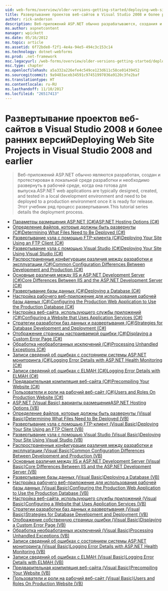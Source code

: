 ```yaml
---
uid: web-forms/overview/older-versions-getting-started/deploying-web-site-projects/index
title: Развертывание проектов веб-сайтов в Visual Studio 2008 и более ранних версий | Документы Microsoft
author: rick-anderson
description: Веб-приложений ASP.NET обычно разрабатываются, создания и тестирования в локальной среде разработки и должны быть развернуты в производственной среде o...
ms.author: aspnetcontent
manager: wpickett
ms.date: 05/16/2012
ms.topic: article
ms.assetid: 6f72bde8-f2f1-4e4a-94e5-494c3c153c14
ms.technology: dotnet-webforms
ms.prod: .net-framework
msc.legacyurl: /web-forms/overview/older-versions-getting-started/deploying-web-site-projects
msc.type: chapter
ms.openlocfilehash: a5a332a226efe4c549ce123d611c58ce01439452
ms.sourcegitcommit: 9a9483aceb34591c97451997036a9120c3fe2baf
ms.translationtype: HT
ms.contentlocale: ru-RU
ms.lasthandoff: 11/10/2017
ms.locfileid: "26517413"
---
```

<a name="deploying-web-site-projects-in-visual-studio-2008-and-earlier"></a><span data-ttu-id="42d91-103">Развертывание проектов веб-сайтов в Visual Studio 2008 и более ранних версий</span><span class="sxs-lookup"><span data-stu-id="42d91-103">Deploying Web Site Projects in Visual Studio 2008 and earlier</span></span>
====================
> <span data-ttu-id="42d91-104">Веб-приложений ASP.NET обычно являются разработан, создан и протестирован в локальной среде разработки и необходимо развернуть в рабочей среде, когда она готова для выпуска.</span><span class="sxs-lookup"><span data-stu-id="42d91-104">ASP.NET web applications are typically designed, created, and tested in a local development environment and need to be deployed to a production environment once it is ready for release.</span></span> <span data-ttu-id="42d91-105">Этот учебник ряд процесс развертывания.</span><span class="sxs-lookup"><span data-stu-id="42d91-105">This tutorial series details the deployment process.</span></span>


- [<span data-ttu-id="42d91-106">Параметры размещения ASP.NET (C#)</span><span class="sxs-lookup"><span data-stu-id="42d91-106">ASP.NET Hosting Options (C#)</span></span>](asp-net-hosting-options-cs.md)
- [<span data-ttu-id="42d91-107">Определение файлов, которые должны быть развернуты (C#)</span><span class="sxs-lookup"><span data-stu-id="42d91-107">Determining What Files Need to Be Deployed (C#)</span></span>](determining-what-files-need-to-be-deployed-cs.md)
- [<span data-ttu-id="42d91-108">Развертывание узла с помощью FTP-клиента (C#)</span><span class="sxs-lookup"><span data-stu-id="42d91-108">Deploying Your Site Using an FTP Client (C#)</span></span>](deploying-your-site-using-an-ftp-client-cs.md)
- [<span data-ttu-id="42d91-109">Развертывание узла с помощью Visual Studio (C#)</span><span class="sxs-lookup"><span data-stu-id="42d91-109">Deploying Your Site Using Visual Studio (C#)</span></span>](deploying-your-site-using-visual-studio-cs.md)
- [<span data-ttu-id="42d91-110">Распространенные конфигурации различия между разработки и эксплуатации (C#)</span><span class="sxs-lookup"><span data-stu-id="42d91-110">Common Configuration Differences Between Development and Production (C#)</span></span>](common-configuration-differences-between-development-and-production-cs.md)
- [<span data-ttu-id="42d91-111">Основные различия между IIS и ASP.NET Development Server (C#)</span><span class="sxs-lookup"><span data-stu-id="42d91-111">Core Differences Between IIS and the ASP.NET Development Server (C#)</span></span>](core-differences-between-iis-and-the-asp-net-development-server-cs.md)
- [<span data-ttu-id="42d91-112">Развертывание базы данных (C#)</span><span class="sxs-lookup"><span data-stu-id="42d91-112">Deploying a Database (C#)</span></span>](deploying-a-database-cs.md)
- [<span data-ttu-id="42d91-113">Настройка рабочего веб-приложение для использования рабочей базы данных (C#)</span><span class="sxs-lookup"><span data-stu-id="42d91-113">Configuring the Production Web Application to Use the Production Database (C#)</span></span>](configuring-the-production-web-application-to-use-the-production-database-cs.md)
- [<span data-ttu-id="42d91-114">Настройка веб-сайта, использующего службы приложений (C#)</span><span class="sxs-lookup"><span data-stu-id="42d91-114">Configuring a Website that Uses Application Services (C#)</span></span>](configuring-a-website-that-uses-application-services-cs.md)
- [<span data-ttu-id="42d91-115">Стратегии разработки баз данных и развертывания (C#)</span><span class="sxs-lookup"><span data-stu-id="42d91-115">Strategies for Database Development and Deployment (C#)</span></span>](strategies-for-database-development-and-deployment-cs.md)
- [<span data-ttu-id="42d91-116">Отображение страницы настраиваемой ошибки (C#)</span><span class="sxs-lookup"><span data-stu-id="42d91-116">Displaying a Custom Error Page (C#)</span></span>](displaying-a-custom-error-page-cs.md)
- [<span data-ttu-id="42d91-117">Обработка необработанных исключений (C#)</span><span class="sxs-lookup"><span data-stu-id="42d91-117">Processing Unhandled Exceptions (C#)</span></span>](processing-unhandled-exceptions-cs.md)
- [<span data-ttu-id="42d91-118">Записи сведений об ошибках с состоянием системы ASP.NET мониторинга (C#)</span><span class="sxs-lookup"><span data-stu-id="42d91-118">Logging Error Details with ASP.NET Health Monitoring (C#)</span></span>](logging-error-details-with-asp-net-health-monitoring-cs.md)
- [<span data-ttu-id="42d91-119">Записи сведений об ошибках с ELMAH (C#)</span><span class="sxs-lookup"><span data-stu-id="42d91-119">Logging Error Details with ELMAH (C#)</span></span>](logging-error-details-with-elmah-cs.md)
- [<span data-ttu-id="42d91-120">Предварительная компиляция веб-сайта (C#)</span><span class="sxs-lookup"><span data-stu-id="42d91-120">Precompiling Your Website (C#)</span></span>](precompiling-your-website-cs.md)
- [<span data-ttu-id="42d91-121">Пользователи и роли на рабочий веб-сайт (C#)</span><span class="sxs-lookup"><span data-stu-id="42d91-121">Users and Roles On Production Website (C#)</span></span>](users-and-roles-on-the-production-website-cs.md)
- [<span data-ttu-id="42d91-122">ASP.NET (Visual Basic) варианты размещения</span><span class="sxs-lookup"><span data-stu-id="42d91-122">ASP.NET Hosting Options (VB)</span></span>](asp-net-hosting-options-vb.md)
- [<span data-ttu-id="42d91-123">Определение файлов, которые должны быть развернуты (Visual Basic)</span><span class="sxs-lookup"><span data-stu-id="42d91-123">Determining What Files Need to Be Deployed (VB)</span></span>](determining-what-files-need-to-be-deployed-vb.md)
- [<span data-ttu-id="42d91-124">Развертывание узла с помощью FTP-клиент (Visual Basic)</span><span class="sxs-lookup"><span data-stu-id="42d91-124">Deploying Your Site Using an FTP Client (VB)</span></span>](deploying-your-site-using-an-ftp-client-vb.md)
- [<span data-ttu-id="42d91-125">Развертывание узла с помощью Visual Studio (Visual Basic)</span><span class="sxs-lookup"><span data-stu-id="42d91-125">Deploying Your Site Using Visual Studio (VB)</span></span>](deploying-your-site-using-visual-studio-vb.md)
- [<span data-ttu-id="42d91-126">Распространенные конфигурации различия между разработки и эксплуатации (Visual Basic)</span><span class="sxs-lookup"><span data-stu-id="42d91-126">Common Configuration Differences Between Development and Production (VB)</span></span>](common-configuration-differences-between-development-and-production-vb.md)
- [<span data-ttu-id="42d91-127">Основные различия между IIS и ASP.NET Development Server (Visual Basic)</span><span class="sxs-lookup"><span data-stu-id="42d91-127">Core Differences Between IIS and the ASP.NET Development Server (VB)</span></span>](core-differences-between-iis-and-the-asp-net-development-server-vb.md)
- [<span data-ttu-id="42d91-128">Развертывание базы данных (Visual Basic)</span><span class="sxs-lookup"><span data-stu-id="42d91-128">Deploying a Database (VB)</span></span>](deploying-a-database-vb.md)
- [<span data-ttu-id="42d91-129">Настройка рабочего веб-приложение для использования рабочей базы данных (Visual Basic)</span><span class="sxs-lookup"><span data-stu-id="42d91-129">Configuring the Production Web Application to Use the Production Database (VB)</span></span>](configuring-the-production-web-application-to-use-the-production-database-vb.md)
- [<span data-ttu-id="42d91-130">Настройка веб-сайта, использующего службы приложений (Visual Basic)</span><span class="sxs-lookup"><span data-stu-id="42d91-130">Configuring a Website that Uses Application Services (VB)</span></span>](configuring-a-website-that-uses-application-services-vb.md)
- [<span data-ttu-id="42d91-131">Стратегии разработки баз данных и развертывания (Visual Basic)</span><span class="sxs-lookup"><span data-stu-id="42d91-131">Strategies for Database Development and Deployment (VB)</span></span>](strategies-for-database-development-and-deployment-vb.md)
- [<span data-ttu-id="42d91-132">Отображение собственную страницу ошибки (Visual Basic)</span><span class="sxs-lookup"><span data-stu-id="42d91-132">Displaying a Custom Error Page (VB)</span></span>](displaying-a-custom-error-page-vb.md)
- [<span data-ttu-id="42d91-133">Обработка необработанных исключений (Visual Basic)</span><span class="sxs-lookup"><span data-stu-id="42d91-133">Processing Unhandled Exceptions (VB)</span></span>](processing-unhandled-exceptions-vb.md)
- [<span data-ttu-id="42d91-134">Записи сведений об ошибках с состоянием системы ASP.NET мониторинга (Visual Basic)</span><span class="sxs-lookup"><span data-stu-id="42d91-134">Logging Error Details with ASP.NET Health Monitoring (VB)</span></span>](logging-error-details-with-asp-net-health-monitoring-vb.md)
- [<span data-ttu-id="42d91-135">Записи сведений об ошибках с ELMAH (Visual Basic)</span><span class="sxs-lookup"><span data-stu-id="42d91-135">Logging Error Details with ELMAH (VB)</span></span>](logging-error-details-with-elmah-vb.md)
- [<span data-ttu-id="42d91-136">Предварительная компиляция веб-сайта (Visual Basic)</span><span class="sxs-lookup"><span data-stu-id="42d91-136">Precompiling Your Website (VB)</span></span>](precompiling-your-website-vb.md)
- [<span data-ttu-id="42d91-137">Пользователи и роли на рабочий веб-сайт (Visual Basic)</span><span class="sxs-lookup"><span data-stu-id="42d91-137">Users and Roles On Production Website (VB)</span></span>](users-and-roles-on-the-production-website-vb.md)
